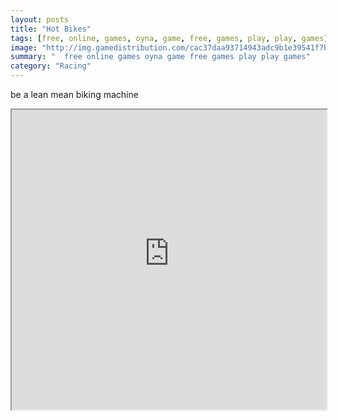 ```yaml
---
layout: posts
title: "Hot Bikes"
tags: [free, online, games, oyna, game, free, games, play, play, games]
image: "http://img.gamedistribution.com/cac37daa93714943adc9b1e39541f7ba.jpg"
summary: "  free online games oyna game free games play play games"
category: "Racing"
---
```


be a lean mean biking machine

<iframe width="100%" height="480px;" src="http://flash.gamedistribution.com?game=cac37daa93714943adc9b1e39541f7ba"></iframe>
